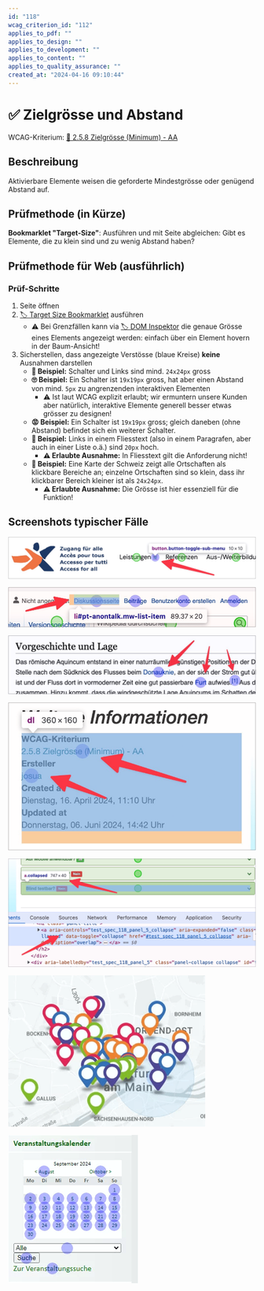 ```yaml
---
id: "118"
wcag_criterion_id: "112"
applies_to_pdf: ""
applies_to_design: ""
applies_to_development: ""
applies_to_content: ""
applies_to_quality_assurance: ""
created_at: "2024-04-16 09:10:44"
---
```


# ✅ Zielgrösse und Abstand

WCAG-Kriterium: [📜 2.5.8 Zielgrösse (Minimum) - AA](..)

## Beschreibung

Aktivierbare Elemente weisen die geforderte Mindestgrösse oder genügend Abstand auf.

## Prüfmethode (in Kürze)

**Bookmarklet "Target-Size"**: Ausführen und mit Seite abgleichen: Gibt es Elemente, die zu klein sind und zu wenig Abstand haben?

## Prüfmethode für Web (ausführlich)

### Prüf-Schritte

1. Seite öffnen
1. [🏷️ Target Size Bookmarklet](/de/tags/werkzeuge/bookmarklets/target-size-bookmarklet) ausführen
    - ⚠️ Bei Grenzfällen kann via [🏷️ DOM Inspektor](/de/tags/document-object-model-dom/dom-inspektor) die genaue Grösse eines Elements angezeigt werden: einfach über ein Element hovern in der Baum-Ansicht!
1. Sicherstellen, dass angezeigte Verstösse (blaue Kreise) **keine** Ausnahmen darstellen
    - **🙂 Beispiel:** Schalter und Links sind mind. `24x24px` gross
    - **🙄 Beispiel:** Ein Schalter ist `19x19px` gross, hat aber einen Abstand von mind. `5px` zu angrenzenden interaktiven Elementen
        - ⚠️ Ist laut WCAG explizit erlaubt; wir ermuntern unsere Kunden aber natürlich, interaktive Elemente generell besser etwas grösser zu designen!
    - **😡 Beispiel:** Ein Schalter ist `19x19px` gross; gleich daneben (ohne Abstand) befindet sich ein weiterer Schalter.
    - **🙂 Beispiel:** Links in einem Fliesstext (also in einem Paragrafen, aber auch in einer Liste o.ä.) sind `20px` hoch.
        - **⚠️ Erlaubte Ausnahme:** In Fliesstext gilt die Anforderung nicht!
    - **🙂 Beispiel:** Eine Karte der Schweiz zeigt alle Ortschaften als klickbare Bereiche an; einzelne Ortschaften sind so klein, dass ihr klickbarer Bereich kleiner ist als `24x24px`.
        - **⚠️ Erlaubte Ausnahme:** Die Grösse ist hier essenziell für die Funktion!

## Screenshots typischer Fälle

![Dropdown-Indikatoren auf ZFA-Webseite](images/dropdown-indikatoren-auf-zfa-webseite.png)

![Sehr kleine Navigations-Elemente auf Wikipedia, aber mit genug Abstand](images/sehr-kleine-navigations-elemente-auf-wikipedia-aber-mit-genug-abstand.png)

![Links in Fliesstext auf Wikipedia](images/links-in-fliesstext-auf-wikipedia.png)

![Links in einer Liste (Fliesstext)](images/links-in-einer-liste-fliesstext.png)

![DOM-Inspektor zeigt Elementgrösse bei Hover an](images/dom-inspektor-zeigt-elementgrsse-bei-hover-an.png)

![Eine problematisch dichte Ansammlung von Points of Interest auf einer Karte](images/eine-problematisch-dichte-ansammlung-von-points-of-interest-auf-einer-karte.png)

![Datepicker, dessen einzelne Tage zu kleine Klickflächen aufweisen](images/datepicker-dessen-einzelne-tage-zu-kleine-klickflchen-aufweisen.png)